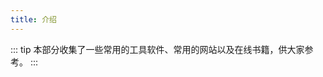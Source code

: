 ```yaml
---
title: 介绍
---
```


::: tip
本部分收集了一些常用的工具软件、常用的网站以及在线书籍，供大家参考。
:::

<AutoCatalog base='/devtools' />








